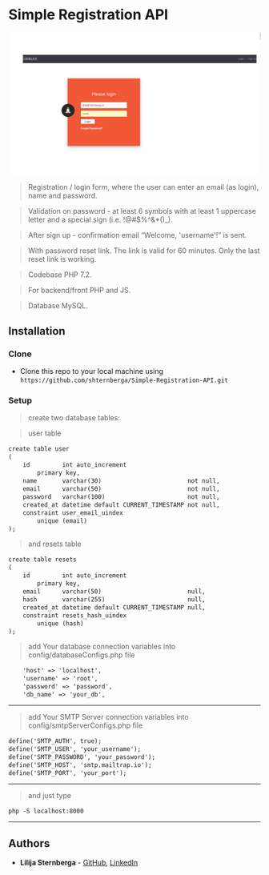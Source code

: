 # Simple Registration API

![PDF Document Upload](public/assets/example.png)

> Registration / login form, where the user can enter an email (as login), name and password.

> Validation on password - at least 6 symbols with at least 1 uppercase letter and a special sign (i.e. !@#$%^&*()_). 

> After sign up - confirmation email “Welcome, 'username'!” is sent.

> With password reset link. The link is valid for 60 minutes. Only the last reset link is working.

> Codebase PHP 7.2.

> For backend/front PHP and JS.

> Database MySQL.

## Installation

### Clone

- Clone this repo to your local machine using `https://github.com/shternberga/Simple-Registration-API.git`

### Setup

> create two database tables:

> user table

```shell
create table user
(
    id         int auto_increment
        primary key,
    name       varchar(30)                        not null,
    email      varchar(50)                        not null,
    password   varchar(100)                       not null,
    created_at datetime default CURRENT_TIMESTAMP not null,
    constraint user_email_uindex
        unique (email)
);
```

> and resets table

```shell
create table resets
(
    id         int auto_increment
        primary key,
    email      varchar(50)                        null,
    hash       varchar(255)                       null,
    created_at datetime default CURRENT_TIMESTAMP null,
    constraint resets_hash_uindex
        unique (hash)
);
```

> add Your database connection variables into config/databaseConfigs.php file

```shell
    'host' => 'localhost',
    'username' => 'root',
    'password' => 'password',
    'db_name' => 'your_db',
```
---


> add Your SMTP Server connection variables into config/smtpServerConfigs.php file

```shell
define('SMTP_AUTH', true);
define('SMTP_USER', 'your_username');
define('SMTP_PASSWORD', 'your_password');
define('SMTP_HOST', 'smtp.mailtrap.io');
define('SMTP_PORT', 'your_port');
```
---

> and just type 

```shell
php -S localhost:8000
```
---

## Authors

* **Lilija Sternberga** - [GitHub](https://github.com/shternberga), 
                          [LinkedIn](https://www.linkedin.com/in/lilija-sternberga/)

